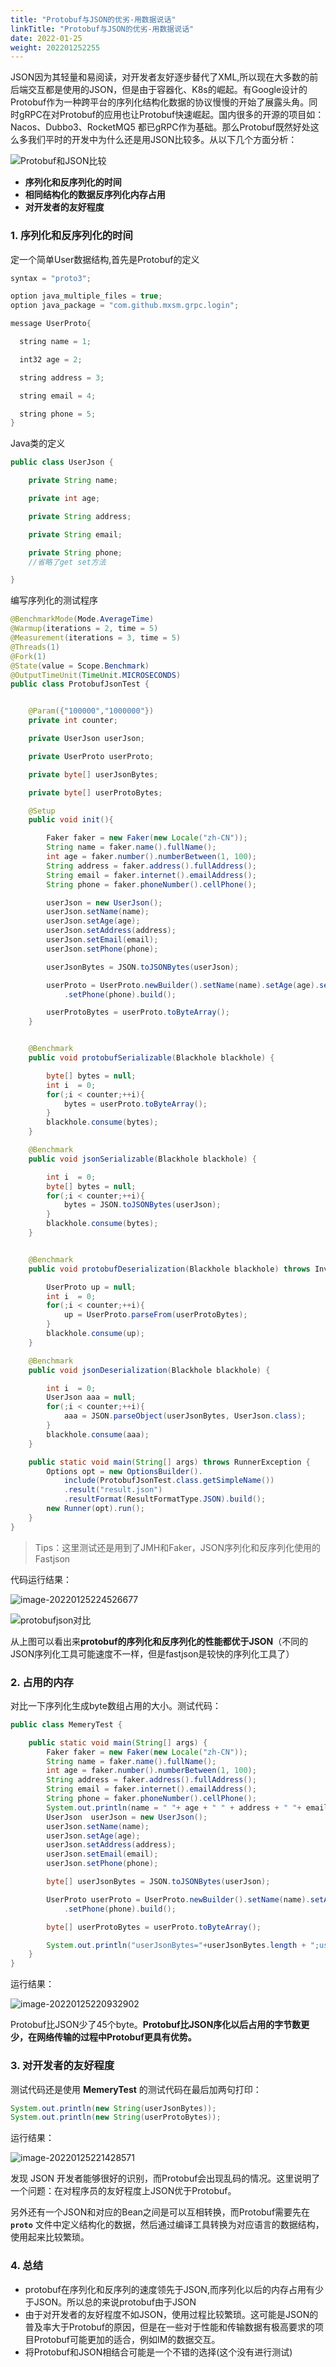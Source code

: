 ```yaml
---
title: "Protobuf与JSON的优劣-用数据说话"
linkTitle: "Protobuf与JSON的优劣-用数据说话"
date: 2022-01-25
weight: 202201252255
---
```




JSON因为其轻量和易阅读，对开发者友好逐步替代了XML,所以现在大多数的前后端交互都是使用的JSON，但是由于容器化、K8s的崛起。有Google设计的Protobuf作为一种跨平台的序列化结构化数据的协议慢慢的开始了展露头角。同时gRPC在对Protobuf的应用也让Protobuf快速崛起。国内很多的开源的项目如：Nacos、Dubbo3、RocketMQ5 都已gRPC作为基础。那么Protobuf既然好处这么多我们平时的开发中为什么还是用JSON比较多。从以下几个方面分析：

![Protobuf和JSON比较](E:\download\Protobuf和JSON比较.png)

- **序列化和反序列化的时间**
- **相同结构化的数据反序列化内存占用**
- **对开发者的友好程度**

### 1. 序列化和反序列化的时间

定一个简单User数据结构,首先是Protobuf的定义

```java
syntax = "proto3";

option java_multiple_files = true;
option java_package = "com.github.mxsm.grpc.login";

message UserProto{

  string name = 1;

  int32 age = 2;

  string address = 3;

  string email = 4;

  string phone = 5;
}
```

Java类的定义

```java
public class UserJson {

    private String name;

    private int age;

    private String address;

    private String email;

    private String phone;
	//省略了get set方法

}
```

编写序列化的测试程序

```java
@BenchmarkMode(Mode.AverageTime)
@Warmup(iterations = 2, time = 5)
@Measurement(iterations = 3, time = 5)
@Threads(1)
@Fork(1)
@State(value = Scope.Benchmark)
@OutputTimeUnit(TimeUnit.MICROSECONDS)
public class ProtobufJsonTest {


    @Param({"100000","1000000"})
    private int counter;

    private UserJson userJson;

    private UserProto userProto;

    private byte[] userJsonBytes;

    private byte[] userProtoBytes;

    @Setup
    public void init(){

        Faker faker = new Faker(new Locale("zh-CN"));
        String name = faker.name().fullName();
        int age = faker.number().numberBetween(1, 100);
        String address = faker.address().fullAddress();
        String email = faker.internet().emailAddress();
        String phone = faker.phoneNumber().cellPhone();

        userJson = new UserJson();
        userJson.setName(name);
        userJson.setAge(age);
        userJson.setAddress(address);
        userJson.setEmail(email);
        userJson.setPhone(phone);

        userJsonBytes = JSON.toJSONBytes(userJson);

        userProto = UserProto.newBuilder().setName(name).setAge(age).setAddress(address).setEmail(email)
            .setPhone(phone).build();

        userProtoBytes = userProto.toByteArray();
    }


    @Benchmark
    public void protobufSerializable(Blackhole blackhole) {

        byte[] bytes = null;
        int i  = 0;
        for(;i < counter;++i){
            bytes = userProto.toByteArray();
        }
        blackhole.consume(bytes);
    }

    @Benchmark
    public void jsonSerializable(Blackhole blackhole) {

        int i  = 0;
        byte[] bytes = null;
        for(;i < counter;++i){
            bytes = JSON.toJSONBytes(userJson);
        }
        blackhole.consume(bytes);
    }


    @Benchmark
    public void protobufDeserialization(Blackhole blackhole) throws InvalidProtocolBufferException {

        UserProto up = null;
        int i  = 0;
        for(;i < counter;++i){
            up = UserProto.parseFrom(userProtoBytes);
        }
        blackhole.consume(up);
    }

    @Benchmark
    public void jsonDeserialization(Blackhole blackhole) {

        int i  = 0;
        UserJson aaa = null;
        for(;i < counter;++i){
            aaa = JSON.parseObject(userJsonBytes, UserJson.class);
        }
        blackhole.consume(aaa);
    }

    public static void main(String[] args) throws RunnerException {
        Options opt = new OptionsBuilder().
            include(ProtobufJsonTest.class.getSimpleName())
            .result("result.json")
            .resultFormat(ResultFormatType.JSON).build();
        new Runner(opt).run();
    }
}
```

> Tips：这里测试还是用到了JMH和Faker，JSON序列化和反序列化使用的Fastjson

代码运行结果：

![image-20220125224526677](E:\download\image-20220125224526677.png)

![protobufjson对比](E:\download\protobufjson对比.png)

从上图可以看出来**protobuf的序列化和反序列化的性能都优于JSON**（不同的JSON序列化工具可能速度不一样，但是fastjson是较快的序列化工具了）

### 2. 占用的内存

对比一下序列化生成byte数组占用的大小。测试代码：

```java
public class MemeryTest {

    public static void main(String[] args) {
        Faker faker = new Faker(new Locale("zh-CN"));
        String name = faker.name().fullName();
        int age = faker.number().numberBetween(1, 100);
        String address = faker.address().fullAddress();
        String email = faker.internet().emailAddress();
        String phone = faker.phoneNumber().cellPhone();
        System.out.println(name = " "+ age + " " + address + " "+ email+ " "+phone);
        UserJson  userJson = new UserJson();
        userJson.setName(name);
        userJson.setAge(age);
        userJson.setAddress(address);
        userJson.setEmail(email);
        userJson.setPhone(phone);

        byte[] userJsonBytes = JSON.toJSONBytes(userJson);

        UserProto userProto = UserProto.newBuilder().setName(name).setAge(age).setAddress(address).setEmail(email)
            .setPhone(phone).build();

        byte[] userProtoBytes = userProto.toByteArray();

        System.out.println("userJsonBytes="+userJsonBytes.length + ";userProtoBytes="+userProtoBytes.length);
    }
}
```

运行结果：

![image-20220125220932902](E:\download\image-20220125220932902.png)

Protobuf比JSON少了45个byte。**Protobuf比JSON序化以后占用的字节数更少，在网络传输的过程中Protobuf更具有优势。**

### 3. 对开发者的友好程度

测试代码还是使用 **MemeryTest** 的测试代码在最后加两句打印：

```java
System.out.println(new String(userJsonBytes));
System.out.println(new String(userProtoBytes));
```

运行结果：

![image-20220125221428571](E:\download\image-20220125221428571.png)

发现 JSON 开发者能够很好的识别，而Protobuf会出现乱码的情况。这里说明了一个问题：在对程序员的友好程度上JSON优于Protobuf。

另外还有一个JSON和对应的Bean之间是可以互相转换，而Protobuf需要先在 **`proto`** 文件中定义结构化的数据，然后通过编译工具转换为对应语言的数据结构，使用起来比较繁琐。

### 4. 总结

- protobuf在序列化和反序列的速度领先于JSON,而序列化以后的内存占用有少于JSON。所以总的来说protobuf由于JSON
- 由于对开发者的友好程度不如JSON，使用过程比较繁琐。这可能是JSON的普及率大于Protobuf的原因，但是在一些对于性能和传输数据有极高要求的项目Protobuf可能更加的适合，例如IM的数据交互。
- 将Protobuf和JSON相结合可能是一个不错的选择(这个没有进行测试)